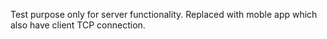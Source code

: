 Test purpose only for server functionality.
Replaced with moble app which also have client TCP connection.